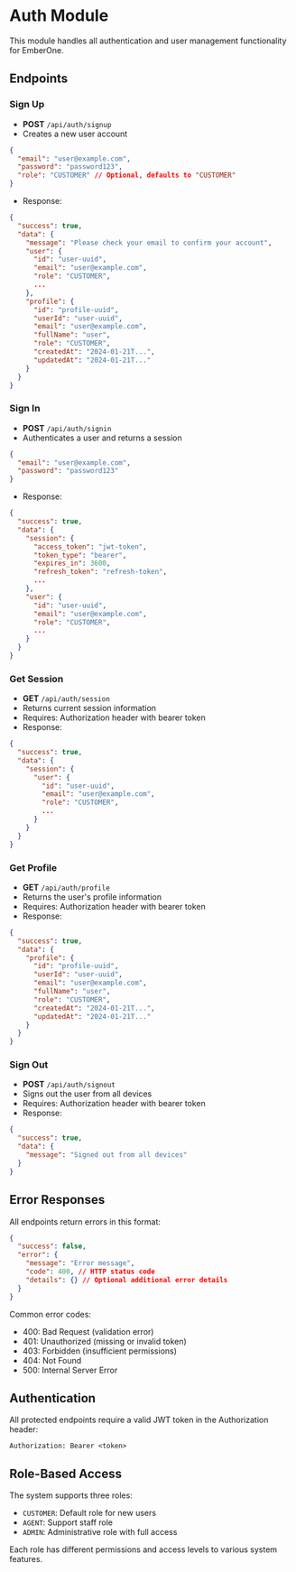 # Auth Module

This module handles all authentication and user management functionality for EmberOne.

## Endpoints

### Sign Up
- **POST** `/api/auth/signup`
- Creates a new user account
```json
{
  "email": "user@example.com",
  "password": "password123",
  "role": "CUSTOMER" // Optional, defaults to "CUSTOMER"
}
```
- Response:
```json
{
  "success": true,
  "data": {
    "message": "Please check your email to confirm your account",
    "user": {
      "id": "user-uuid",
      "email": "user@example.com",
      "role": "CUSTOMER",
      ...
    },
    "profile": {
      "id": "profile-uuid",
      "userId": "user-uuid",
      "email": "user@example.com",
      "fullName": "user",
      "role": "CUSTOMER",
      "createdAt": "2024-01-21T...",
      "updatedAt": "2024-01-21T..."
    }
  }
}
```

### Sign In
- **POST** `/api/auth/signin`
- Authenticates a user and returns a session
```json
{
  "email": "user@example.com",
  "password": "password123"
}
```
- Response:
```json
{
  "success": true,
  "data": {
    "session": {
      "access_token": "jwt-token",
      "token_type": "bearer",
      "expires_in": 3600,
      "refresh_token": "refresh-token",
      ...
    },
    "user": {
      "id": "user-uuid",
      "email": "user@example.com",
      "role": "CUSTOMER",
      ...
    }
  }
}
```

### Get Session
- **GET** `/api/auth/session`
- Returns current session information
- Requires: Authorization header with bearer token
- Response:
```json
{
  "success": true,
  "data": {
    "session": {
      "user": {
        "id": "user-uuid",
        "email": "user@example.com",
        "role": "CUSTOMER",
        ...
      }
    }
  }
}
```

### Get Profile
- **GET** `/api/auth/profile`
- Returns the user's profile information
- Requires: Authorization header with bearer token
- Response:
```json
{
  "success": true,
  "data": {
    "profile": {
      "id": "profile-uuid",
      "userId": "user-uuid",
      "email": "user@example.com",
      "fullName": "user",
      "role": "CUSTOMER",
      "createdAt": "2024-01-21T...",
      "updatedAt": "2024-01-21T..."
    }
  }
}
```

### Sign Out
- **POST** `/api/auth/signout`
- Signs out the user from all devices
- Requires: Authorization header with bearer token
- Response:
```json
{
  "success": true,
  "data": {
    "message": "Signed out from all devices"
  }
}
```

## Error Responses

All endpoints return errors in this format:
```json
{
  "success": false,
  "error": {
    "message": "Error message",
    "code": 400, // HTTP status code
    "details": {} // Optional additional error details
  }
}
```

Common error codes:
- 400: Bad Request (validation error)
- 401: Unauthorized (missing or invalid token)
- 403: Forbidden (insufficient permissions)
- 404: Not Found
- 500: Internal Server Error

## Authentication

All protected endpoints require a valid JWT token in the Authorization header:
```
Authorization: Bearer <token>
```

## Role-Based Access

The system supports three roles:
- `CUSTOMER`: Default role for new users
- `AGENT`: Support staff role
- `ADMIN`: Administrative role with full access

Each role has different permissions and access levels to various system features. 